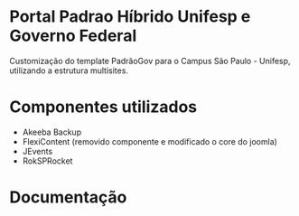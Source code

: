# Portal Padrao Híbrido Unifesp e Governo Federal
Customização do template PadrãoGov para o Campus São Paulo - Unifesp, utilizando a estrutura multisites.

# Componentes utilizados
- Akeeba Backup
- FlexiContent (removido componente e modificado o core do joomla)
- JEvents
- RokSPRocket

# Documentação

